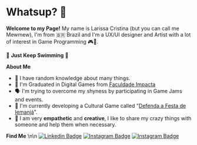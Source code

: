 # Whatsup? 👋

**Welcome to my Page!**
My name is Larissa Cristina (but you can call me Mewmew), I'm from 🇧🇷 Brazil and I'm a UX/UI designer and Artist  with a lot of interest in Game Programming 🎮👾.

🧠 **Just Keep Swimming** 🐠

**About Me**
 - 🤪 I have random knowledge about many things.
 - 👾 I'm Graduated in Digital Games from [Faculdade Impacta](https://www.impacta.edu.br/graduacoes/jogos-digitais)
 - 🗣️ I'm trying to overcome my shyness by participating in Game Jams and events.
 - 🌊 I'm currently developing a Cultural Game called "[Defenda a Festa de Iemanjá](https://linktr.ee/LulaMakeGame)".
 - 💬 I am very **empathetic** and **creative**, I like to share my crazy things with someone and help them when necessary.
 
**Find Me** \n\n
[
![Linkedin Badge](https://img.shields.io/badge/LinkedIn-0077B5?style=for-the-badge&logo=linkedin&logoColor=white&link=https://www.linkedin.com/in/mewmewdevart/)]([thing]https://www.linkedin.com/in/mewmewdevart/)	[![Instagram Badge](https://img.shields.io/badge/Instagram-E4405F?style=for-the-badge&logo=instagram&logoColor=white&link=https://www.instagram.com/mewmewdevart/)]([thing]https://www.instagram.com/mewmewdevart/) [![Instagram Badge](https://img.shields.io/badge/Gmail-D14836?style=for-the-badge&logo=gmail&logoColor=white&link=mailto:mewmewdevart@gmail.com)]([thing]mailto:mewmewdevart@gmail.com)
